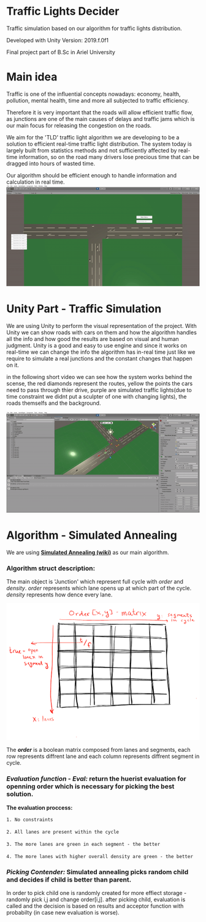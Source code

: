 # Traffic Lights Decider

Traffic simulation based on our algorithm for traffic lights distribution.

Developed with Unity Version: 2019.f.0f1

Final project part of B.Sc in Ariel University

# Main idea

Traffic is one of the influential concepts nowadays: economy, health, pollution, mental health, time and more all subjected to traffic efficiency.

Therefore it is very important that the roads will allow efficient traffic flow, as junctions are one of the main causes of delays and traffic jams which is our main focus for releasing the congestion on the roads.

We aim for the 'TLD' traffic light algorithm we are developing to be a solution to efficient real-time traffic light distribution. The system today is largely built from statistics methods and not sufficiently affected by real-time information, so on the road many drivers lose precious time that can be dragged into hours of wasted time.

Our algorithm should be efficient enough to handle information and calculation in real time.
![Main idea](/images/TLD.gif)

# Unity Part - Traffic Simulation

We are using Unity to perform the visual representation of the project.
With Unity we can show roads with cars on them and how the algorithm handles all the info and how good the results are based on visual and human judgment.
Unity is a good and easy to use engine and since it works on real-time we can change the info the algorithm has in-real time just like we require to simulate a real junctions and the constant changes that happen on it.

in the following short video we can see how the system works behind the scense, the red diamonds represent the routes, yellow the points the cars need to pass through thier drive, purple are simulated traffic lights(due to time constraint we didnt put a sculpter of one with changing lights), the roads themselfs and the background.


![Unity Part Traffic Simulation](/images/TLD-Unity.gif)


# Algorithm - Simulated Annealing

We are using [**Simulated Annealing (wiki)**](https://en.wikipedia.org/wiki/Simulated_annealing) as our main algorithm.

### Algorithm struct description:

The main object is 'Junction' which represent full cycle with _order_ and _density_.
_order_ represents which lane opens up at which part of the cycle.
_density_ represents how dence every lane.

![Algorithm struct description](/images/AlgoMatDesc.png)

The ***order*** is a boolean matrix composed	from lanes and segments, each row represents diffrent lane and each column represents diffrent segment in cycle.

### ***Evaluation function - Eval:*** return the huerist evaluation for openning order which is necessary for picking the best solution.
  **The evaluation proccess:**
  
    1. No constraints
    
    2. All lanes are present within the cycle
    
    3. The more lanes are green in each segment - the better
    
    4. The more lanes with higher overall density are green - the better 

### ***Picking Contender:*** Simulated annealing picks random child and decides if child is better than parent.
  In order to pick child one is randomly created for more effiect storage - randomly pick i,j and change order[i,j].
  after picking child, evaluation is called and the decision is based on results and acceptor function with probabilty (in case new evaluation is worse).

